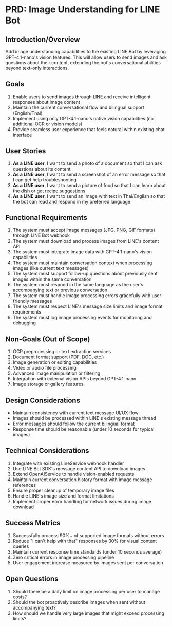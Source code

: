# PRD: Image Understanding for LINE Bot

## Introduction/Overview
Add image understanding capabilities to the existing LINE Bot by leveraging GPT-4.1-nano's vision features. This will allow users to send images and ask questions about their content, extending the bot's conversational abilities beyond text-only interactions.

## Goals
1. Enable users to send images through LINE and receive intelligent responses about image content
2. Maintain the current conversational flow and bilingual support (English/Thai)
3. Implement using only GPT-4.1-nano's native vision capabilities (no additional OCR or vision models)
4. Provide seamless user experience that feels natural within existing chat interface

## User Stories
1. **As a LINE user**, I want to send a photo of a document so that I can ask questions about its content
2. **As a LINE user**, I want to send a screenshot of an error message so that I can get help troubleshooting
3. **As a LINE user**, I want to send a picture of food so that I can learn about the dish or get recipe suggestions
4. **As a LINE user**, I want to send an image with text in Thai/English so that the bot can read and respond in my preferred language

## Functional Requirements
1. The system must accept image messages (JPG, PNG, GIF formats) through LINE Bot webhook
2. The system must download and process images from LINE's content API
3. The system must integrate image data with GPT-4.1-nano's vision capabilities
4. The system must maintain conversation context when processing images (like current text messages)
5. The system must support follow-up questions about previously sent images within the same conversation
6. The system must respond in the same language as the user's accompanying text or previous conversation
7. The system must handle image processing errors gracefully with user-friendly messages
8. The system must respect LINE's message size limits and image format requirements
9. The system must log image processing events for monitoring and debugging

## Non-Goals (Out of Scope)
1. OCR preprocessing or text extraction services
2. Document format support (PDF, DOC, etc.)
3. Image generation or editing capabilities
4. Video or audio file processing
5. Advanced image manipulation or filtering
6. Integration with external vision APIs beyond GPT-4.1-nano
7. Image storage or gallery features

## Design Considerations
- Maintain consistency with current text message UI/UX flow
- Images should be processed within LINE's existing message thread
- Error messages should follow the current bilingual format
- Response time should be reasonable (under 10 seconds for typical images)

## Technical Considerations
1. Integrate with existing LineService webhook handler
2. Use LINE Bot SDK's message content API to download images
3. Extend OpenAIService to handle vision-enabled requests
4. Maintain current conversation history format with image message references
5. Ensure proper cleanup of temporary image files
6. Handle LINE's image size and format limitations
7. Implement proper error handling for network issues during image download

## Success Metrics
1. Successfully process 90%+ of supported image formats without errors
2. Reduce "I can't help with that" responses by 30% for visual content queries
3. Maintain current response time standards (under 10 seconds average)
4. Zero critical errors in image processing pipeline
5. User engagement increase measured by images sent per conversation

## Open Questions
1. Should there be a daily limit on image processing per user to manage costs?
2. Should the bot proactively describe images when sent without accompanying text?
3. How should we handle very large images that might exceed processing limits?